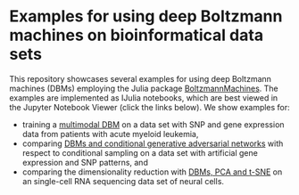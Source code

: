 
# Examples for using deep Boltzmann machines on bioinformatical data sets

This repository showcases several examples for using deep Boltzmann machines (DBMs) employing the Julia package [BoltzmannMachines](https://github.com/stefan-m-lenz/BoltzmannMachines.jl). The examples are implemented as IJulia notebooks, which are best viewed in the Jupyter Notebook Viewer (click the links below). We show examples for:

* training a [multimodal DBM](https://nbviewer.jupyter.org/github/stefan-m-lenz/BMs4BInf2019/blob/514f9c0446f8bf2a9917cf801a90342ac4745d7b/multimodal_example/MultimodalDBMExample.ipynb) on a data set with SNP and gene expression data from patients with acute myeloid leukemia,
* comparing [DBMs and conditional generative adversarial networks](https://nbviewer.jupyter.org/github/stefan-m-lenz/BMs4BInf2019/blob/f125483dd00a497329cfd243ae5c7e6baa7d093a/cgan_vs_dbm_example/cganvsdbm.ipynb) with respect to conditional sampling on a data set with artificial gene expression and SNP patterns, and
* comparing the dimensionality reduction with [DBMs, PCA and t-SNE](https://nbviewer.jupyter.org/github/stefan-m-lenz/BMs4BInf2019/blob/f125483dd00a497329cfd243ae5c7e6baa7d093a/pca_tsne_dbm_example/pca_tsne_dbm.ipynb) on an single-cell RNA sequencing data set of neural cells.
